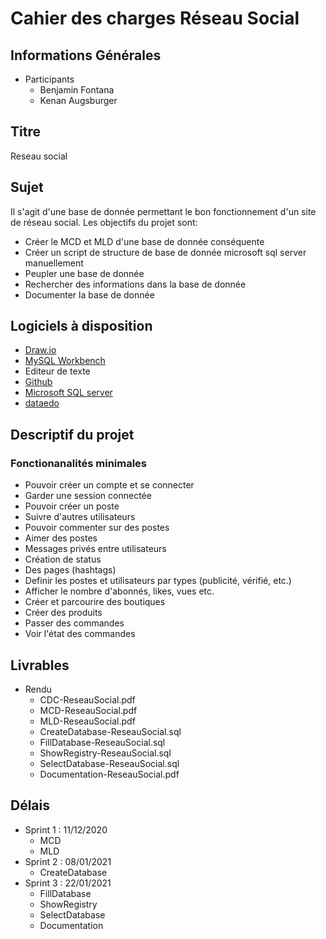 # Cahier des charges Réseau Social

## Informations Générales

- Participants
  - Benjamin Fontana
  - Kenan Augsburger

## Titre

Reseau social

## Sujet

Il s'agit d'une base de donnée permettant le bon fonctionnement d'un site de réseau social.
Les objectifs du projet sont:

- Créer le MCD et MLD d'une base de donnée conséquente
- Créer un script de structure de base de donnée microsoft sql server manuellement
- Peupler une base de donnée
- Rechercher des informations dans la base de donnée
- Documenter la base de donnée

## Logiciels à disposition

- [Draw.io](https://app.diagrams.net/)
- [MySQL Workbench](https://dev.mysql.com/downloads/)
- Editeur de texte
- [Github](https://github.com/)
- [Microsoft SQL server](https://www.microsoft.com/en-us/sql-server)
- [dataedo](https://dataedo.com/)

## Descriptif du projet

### Fonctionanalités minimales

- Pouvoir créer un compte et se connecter
- Garder une session connectée
- Pouvoir créer un poste
- Suivre d'autres utilisateurs
- Pouvoir commenter sur des postes
- Aimer des postes
- Messages privés entre utilisateurs
- Création de status
- Des pages (hashtags)
- Definir les postes et utilisateurs par types (publicité, vérifié, etc.)
- Afficher le nombre d'abonnés, likes, vues etc.
- Créer et parcourire des boutiques
- Créer des produits
- Passer des commandes
- Voir l'état des commandes

## Livrables

- Rendu
  - CDC-ReseauSocial.pdf
  - MCD-ReseauSocial.pdf
  - MLD-ReseauSocial.pdf
  - CreateDatabase-ReseauSocial.sql
  - FillDatabase-ReseauSocial.sql
  - ShowRegistry-ReseauSocial.sql
  - SelectDatabase-ReseauSocial.sql
  - Documentation-ReseauSocial.pdf

## Délais

- Sprint 1 : 11/12/2020
  - MCD
  - MLD
- Sprint 2 : 08/01/2021
  - CreateDatabase
- Sprint 3 : 22/01/2021
  - FillDatabase
  - ShowRegistry
  - SelectDatabase
  - Documentation